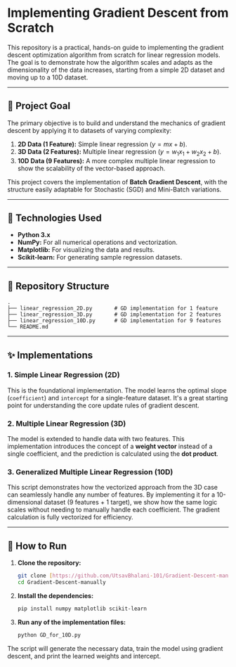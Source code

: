 # Implementing Gradient Descent from Scratch


This repository is a practical, hands-on guide to implementing the gradient descent optimization algorithm from scratch for linear regression models. The goal is to demonstrate how the algorithm scales and adapts as the dimensionality of the data increases, starting from a simple 2D dataset and moving up to a 10D dataset.

---

## 🎯 Project Goal

The primary objective is to build and understand the mechanics of gradient descent by applying it to datasets of varying complexity:

1.  **2D Data (1 Feature):** Simple linear regression ($y = mx + b$).
2.  **3D Data (2 Features):** Multiple linear regression ($y = w_1x_1 + w_2x_2 + b$).
3.  **10D Data (9 Features):** A more complex multiple linear regression to show the scalability of the vector-based approach.

This project covers the implementation of **Batch Gradient Descent**, with the structure easily adaptable for Stochastic (SGD) and Mini-Batch variations.

---

## 🔧 Technologies Used

* **Python 3.x**
* **NumPy:** For all numerical operations and vectorization.
* **Matplotlib:** For visualizing the data and results.
* **Scikit-learn:** For generating sample regression datasets.

---

## 📂 Repository Structure

```
.
├── linear_regression_2D.py       # GD implementation for 1 feature
├── linear_regression_3D.py       # GD implementation for 2 features
├── linear_regression_10D.py      # GD implementation for 9 features
└── README.md
```

---

## ✨ Implementations

### 1. Simple Linear Regression (2D)

This is the foundational implementation. The model learns the optimal slope (`coefficient`) and `intercept` for a single-feature dataset. It's a great starting point for understanding the core update rules of gradient descent.

### 2. Multiple Linear Regression (3D)

The model is extended to handle data with two features. This implementation introduces the concept of a **weight vector** instead of a single coefficient, and the prediction is calculated using the **dot product**.

### 3. Generalized Multiple Linear Regression (10D)

This script demonstrates how the vectorized approach from the 3D case can seamlessly handle any number of features. By implementing it for a 10-dimensional dataset (9 features + 1 target), we show how the same logic scales without needing to manually handle each coefficient. The gradient calculation is fully vectorized for efficiency.

---

## 🚀 How to Run

1.  **Clone the repository:**
    ```bash
    git clone [https://github.com/UtsavBhalani-101/Gradient-Descent-manually.git](https://github.com/UtsavBhalani-101/Gradient-Descent-manually.git)
    cd Gradient-Descent-manually
    ```

2.  **Install the dependencies:**
    ```bash
    pip install numpy matplotlib scikit-learn
    ```

3.  **Run any of the implementation files:**
    ```bash
    python GD_for_10D.py
    ```

The script will generate the necessary data, train the model using gradient descent, and print the learned weights and intercept.
